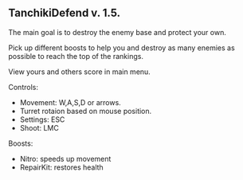 TanchikiDefend v. 1.5. 
-----------------------------------------
The main goal is to destroy the enemy base and protect your own.

Pick up different boosts to help you and destroy as many enemies as possible to reach the top of the rankings.

View yours and others score in main menu.

Controls: 
- Movement: W,A,S,D or arrows.
- Turret rotaion based on mouse position.
- Settings: ESC
- Shoot: LMC

Boosts:
- Nitro: speeds up movement
- RepairKit: restores health
